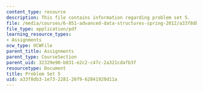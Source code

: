 ```yaml
---
content_type: resource
description: This file contains information regarding problem set 5.
file: /media/courses/6-851-advanced-data-structures-spring-2012/a33f8db31e73228126f962841920d11a_MIT6_851S12_ps5.pdf
file_type: application/pdf
learning_resource_types:
- Assignments
ocw_type: OCWFile
parent_title: Assignments
parent_type: CourseSection
parent_uid: 32329e90-b031-e2c2-c47c-2a321cdafb3f
resourcetype: Document
title: Problem Set 5
uid: a33f8db3-1e73-2281-26f9-62841920d11a
---
```


